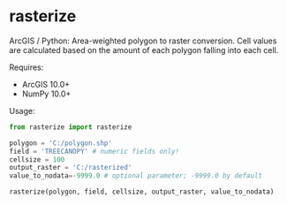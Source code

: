 rasterize
=========

ArcGIS / Python: Area-weighted polygon to raster conversion. Cell values are calculated based on the amount of each polygon falling into each cell.

Requires:
- ArcGIS 10.0+
- NumPy 10.0+

Usage:
```python
from rasterize import rasterize

polygon = 'C:/polygon.shp'
field = 'TREECANOPY' # numeric fields only!
cellsize = 100
output_raster = 'C:/rasterized'
value_to_nodata=-9999.0 # optional parameter; -9999.0 by default

rasterize(polygon, field, cellsize, output_raster, value_to_nodata)
```
